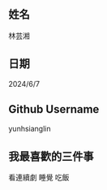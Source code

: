 姓名
----
林芸湘

日期
----
2024/6/7

Github Username
---------------
yunhsianglin

我最喜歡的三件事
---------------
看連續劇 睡覺 吃飯